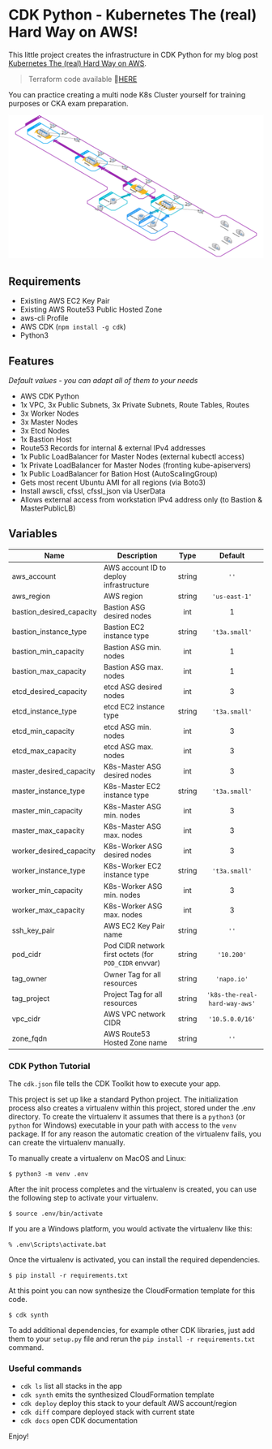 
# CDK Python - Kubernetes The (real) Hard Way on AWS!

This little project creates the infrastructure in CDK Python for my blog post [Kubernetes The (real) Hard Way on AWS](https://napo.io/posts/kubernetes-the-real-hard-way-on-aws/).

> Terraform code available 🔗[HERE](https://github.com/hajowieland/terraform-k8s-the-real-hard-way-aws)


You can practice creating a multi node K8s Cluster yourself for training purposes or CKA exam preparation.


![Alt text](cdk-python-k8s-real-hard-way.png?raw=true "Infrastructure Diagram")

## Requirements

* Existing AWS EC2 Key Pair
* Existing AWS Route53 Public Hosted Zone
* aws-cli Profile
* AWS CDK (`npm install -g cdk`)
* Python3

## Features

_Default values - you can adapt all of them to your needs_

* AWS CDK Python
* 1x VPC, 3x Public Subnets, 3x Private Subnets, Route Tables, Routes
* 3x Worker Nodes
* 3x Master Nodes
* 3x Etcd Nodes
* 1x Bastion Host
* Route53 Records for internal & external IPv4 addresses
* 1x Public LoadBalancer for Master Nodes (external kubectl access)
* 1x Private LoadBalancer for Master Nodes (fronting kube-apiservers)
* 1x Public LoadBalancer for Bation Host (AutoScalingGroup)
* Gets most recent Ubuntu AMI for all regions (via Boto3)
* Install awscli, cfssl, cfssl_json via UserData
* Allows external access from workstation IPv4 address only (to Bastion & MasterPublicLB)


## Variables

| Name | Description | Type | Default |
|------|-------------|:----:|:-----:|
| aws\_account | AWS account ID to deploy infrastructure | string | `''` |
| aws\_region | AWS region | string | `'us-east-1'` |
| bastion\_desired\_capacity | Bastion ASG desired nodes | int | 1 |
| bastion\_instance\_type | Bastion EC2 instance type | string | `'t3a.small'` |
| bastion\_min\_capacity | Bastion ASG min. nodes | int | 1 |
| bastion\_max\_capacity | Bastion ASG max. nodes | int | 1 |
| etcd\_desired\_capacity | etcd ASG desired nodes | int | 3 |
| etcd\_instance\_type | etcd EC2 instance type | string | `'t3a.small'` |
| etcd\_min\_capacity | etcd ASG min. nodes | int | 3 |
| etcd\_max\_capacity | etcd ASG max. nodes | int | 3 |
| master\_desired\_capacity | K8s-Master ASG desired nodes | int | 3 |
| master\_instance\_type | K8s-Master EC2 instance type | string | `'t3a.small'` |
| master\_min\_capacity | K8s-Master ASG min. nodes | int | 3 |
| master\_max\_capacity | K8s-Master ASG max. nodes | int | 3 |
| worker\_desired\_capacity | K8s-Worker ASG desired nodes | int | 3 |
| worker\_instance\_type | K8s-Worker EC2 instance type | string | `'t3a.small'` |
| worker\_min\_capacity | K8s-Worker ASG min. nodes | int | 3 |
| worker\_max\_capacity | K8s-Worker ASG max. nodes | int | 3 |
| ssh\_key\_pair | AWS EC2 Key Pair name | string | `''` |
| pod\_cidr | Pod CIDR network first octets (for `POD_CIDR` envvar) | string | `'10.200'` |
| tag\_owner | Owner Tag for all resources | string | `'napo.io'` |
| tag\_project | Project Tag for all resources | string | `'k8s-the-real-hard-way-aws'` |
| vpc\_cidr | AWS VPC network CIDR | string | `'10.5.0.0/16'` |
| zone\_fqdn | AWS Route53 Hosted Zone name | string | `''` |



### CDK Python Tutorial

The `cdk.json` file tells the CDK Toolkit how to execute your app.

This project is set up like a standard Python project.  The initialization
process also creates a virtualenv within this project, stored under the .env
directory.  To create the virtualenv it assumes that there is a `python3`
(or `python` for Windows) executable in your path with access to the `venv`
package. If for any reason the automatic creation of the virtualenv fails,
you can create the virtualenv manually.

To manually create a virtualenv on MacOS and Linux:

```
$ python3 -m venv .env
```

After the init process completes and the virtualenv is created, you can use the following
step to activate your virtualenv.

```
$ source .env/bin/activate
```

If you are a Windows platform, you would activate the virtualenv like this:

```
% .env\Scripts\activate.bat
```

Once the virtualenv is activated, you can install the required dependencies.

```
$ pip install -r requirements.txt
```

At this point you can now synthesize the CloudFormation template for this code.

```
$ cdk synth
```

To add additional dependencies, for example other CDK libraries, just add
them to your `setup.py` file and rerun the `pip install -r requirements.txt`
command.

### Useful commands

 * `cdk ls`          list all stacks in the app
 * `cdk synth`       emits the synthesized CloudFormation template
 * `cdk deploy`      deploy this stack to your default AWS account/region
 * `cdk diff`        compare deployed stack with current state
 * `cdk docs`        open CDK documentation

Enjoy!

